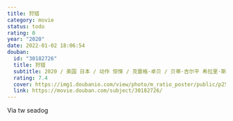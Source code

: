 ```yaml
---
title: 狩猎
category: movie
status: todo
rating: 0
year: "2020"
date: 2022-01-02 18:06:54
douban:
  id: "30182726"
  title: 狩猎
  subtitle: 2020 / 美国 日本 / 动作 惊悚 / 克雷格·卓贝 / 贝蒂·吉尔平 希拉里·斯万克
  rating: 7.4
  cover: https://img1.doubanio.com/view/photo/m_ratio_poster/public/p2585533507.jpg
  link: https://movie.douban.com/subject/30182726/
---
```


Via tw seadog 
